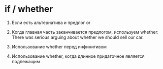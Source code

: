 # if / whether
1. Если есть альтернатива и предлог or
2. Когда главная часть заканчивается предлогом, используем whether:  
There was serious arguing about whether we should sell our car.

3. Использование whether перед инфинитивом
4. Использование whether, когда длинное придаточное является подлежащим

